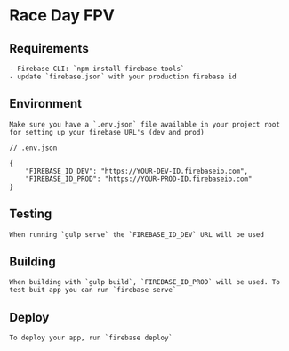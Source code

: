 # Race Day FPV

## Requirements
	- Firebase CLI: `npm install firebase-tools`
	- update `firebase.json` with your production firebase id

## Environment
	Make sure you have a `.env.json` file available in your project root for setting up your firebase URL's (dev and prod)

```
// .env.json

{
    "FIREBASE_ID_DEV": "https://YOUR-DEV-ID.firebaseio.com",
    "FIREBASE_ID_PROD": "https://YOUR-PROD-ID.firebaseio.com"
}

```	
## Testing
	When running `gulp serve` the `FIREBASE_ID_DEV` URL will be used

## Building
	When building with `gulp build`, `FIREBASE_ID_PROD` will be used. To test buit app you can run `firebase serve`

## Deploy
	To deploy your app, run `firebase deploy`
